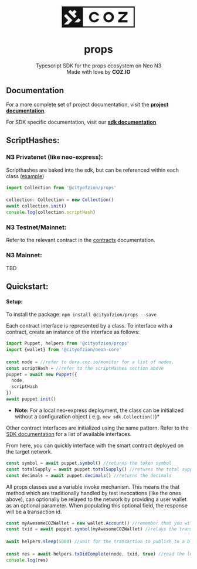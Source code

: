 <p align="center">
  <img
    src="https://raw.githubusercontent.com/CityOfZion/wallet-connect-sdk/develop/.github/resources/images/coz.png"
    width="200px;"></img>
</p>

<h1 align="center">props</h1>

<p align="center">
  Typescript SDK for the props ecosystem on Neo N3
  <br/> Made with love by <b>COZ.IO</b>
</p>


## Documentation
For a more complete set of
project documentation, visit the [**project documentation**](https://props.coz.io/d).

For SDK specific documentation, visit our [**sdk documentation**](https://props.coz.io/d/docs/sdk/ts/)

## ScriptHashes:

### N3 Privatenet (like neo-express):
Scripthashes are baked into the sdk, but can be referenced within each class ([example](https://props.coz.io/d/docs/sdk/ts/classes/Collection#scripthash))

```typescript
import Collection from '@cityofzion/props'

collection: Collection = new Collection()
await collection.init()
console.log(collection.scriptHash)
```


### N3 Testnet/Mainnet:
Refer to the relevant contract in the [contracts](http://props.coz.io/d/docs/contracts/) documentation.

### N3 Mainnet:
TBD

## Quickstart:

#### Setup:
To install the package:
`npm install @cityofzion/props --save`

Each contract interface is represented by a class.  To interface with a contract, create an instance of the interface as follows:

```ts
import Puppet, helpers from '@cityofzion/props'
import {wallet} from '@cityofzion/neon-core'

const node = //refer to dora.coz.io/monitor for a list of nodes.
const scriptHash = //refer to the scriptHashes section above
puppet = await new Puppet({
  node,
  scriptHash
})
await puppet.init()
```
* **Note:** For a local neo-express deployment, the class can be initialized without a configuration object ( e.g. `new sdk.Collection()`)*

Other contract interfaces are initialized using the same pattern.  Refer to the [SDK documentation](https://props.coz.io/d/docs/sdk/ts/modules#classes)
for a list of available interfaces.

From here, you can quickly interface with the smart contract deployed on the target network.

```ts
const symbol = await puppet.symbol() //returns the token symbol
const totalSupply = await puppet.totalSupply() //returns the total supply
const decimals = await puppet.decimals() //returns the decimals
```

All props classes use a variable invoke mechanism.  This means the that method which are traditionally handled by test invocations (like the ones above), can
optionally be relayed to the network by providing a user wallet as an optional parameter.  When populating this optional field, the response will be a transaction id.

```ts
const myAwesomeCOZWallet = new wallet.Account() //remember that you will need some GAS in the wallet in order to pay the transaction fee
const txid = await puppet.symbol(myAwesomeCOZWallet) //relays the transaction to the network and returns the transaction id

await helpers.sleep(5000) //wait for the transaction to publish to a block.  This time will be dependent on the network you are connected to (try 30000 for testnet and mainnet)

const res = await helpers.txDidComplete(node, txid, true) //read the logs and parse the result
console.log(res)
```
